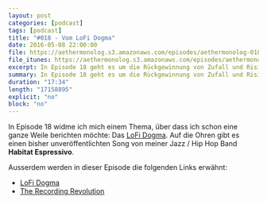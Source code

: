 ```yaml
---
layout: post
categories: [podcast]
tags: [podcast]
title: "#018 - Vom LoFi Dogma"
date: 2016-05-08 22:00:00
file: https://aethermonolog.s3.amazonaws.com/episodes/aethermonolog-018.mp3
file_itunes: https://aethermonolog.s3.amazonaws.com/episodes/aethermonolog-018.m4a
excerpt: In Episode 18 geht es um die Rückgewinnung von Zufall und Risiko in der Musik Produktion mit dem LoFi Dogma.
summary: In Episode 18 geht es um die Rückgewinnung von Zufall und Risiko in der Musik Produktion. Kurz, dem <a href="https://lofidogma.com/app/home#/dogma">LoFi Dogma</a>. Außerdem geht es um meine neue <a href="https://www.facebook.com/aethermonolog/">Facebook Seite</a>. Es gibt einen bisher unveröffentlichten Song von Habitat Espressivo zu hören und nebenbei findet <a href="http://therecordingrevolution.com/">The Recording Revolution</a> Erwähnung. Mehr Infos und verschiedene Dinge findest du auf <a href="http://aethermonolog.de">aethermonolog.de</a>
duration: "17:34"
length: "17158895"
explicit: "no"
block: "no"
---
```


In Episode 18 widme ich mich einem Thema, über dass ich schon eine ganze Weile berichten möchte: Das [LoFi Dogma](https://lofidogma.com/app/home#/dogma). Auf die Ohren gibt es einen bisher unveröffentlichten Song von meiner Jazz / Hip Hop Band **Habitat Espressivo**.

Ausserdem werden in  dieser Episode die folgenden Links erwähnt:

* [LoFi Dogma](https://lofidogma.com/app/home#/dogma)
* [The Recording Revolution](http://therecordingrevolution.com/)
